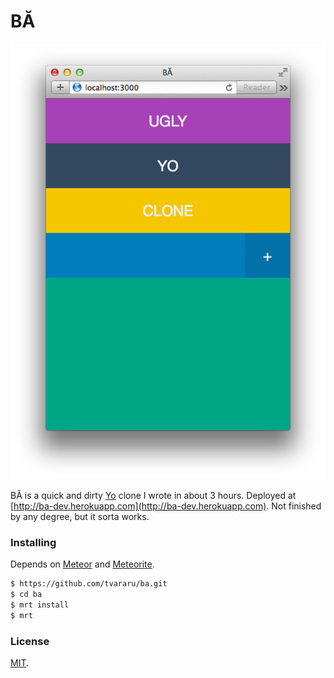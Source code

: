 BĂ
===

<p align="center">
  <img src="screenshot.png" alt="Screenshot">
</p>

BĂ is a quick and dirty [Yo](https://itunes.apple.com/us/app/yo./id834335592?mt=8) clone I wrote in about 3 hours. Deployed at [http://ba-dev.herokuapp.com](http://ba-dev.herokuapp.com). Not finished by any degree, but it sorta works.

### Installing

Depends on [Meteor](https://www.meteor.com) and [Meteorite](https://github.com/oortcloud/meteorite/).

```bash
$ https://github.com/tvararu/ba.git
$ cd ba
$ mrt install
$ mrt
```

### License
[MIT](license.txt).
